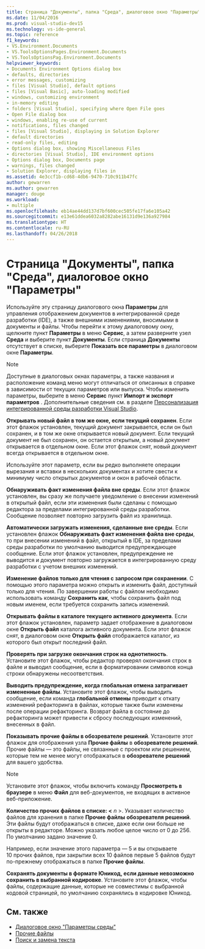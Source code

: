 ```yaml
---
title: Страница "Документы", папка "Среда", диалоговое окно "Параметры"
ms.date: 11/04/2016
ms.prod: visual-studio-dev15
ms.technology: vs-ide-general
ms.topic: reference
f1_keywords:
- VS.Environment.Documents
- VS.ToolsOptionsPages.Environment.Documents
- VS.ToolsOptionsPag.Environment.Documents
helpviewer_keywords:
- Documents Environment Options dialog box
- defaults, directories
- error messages, customizing
- files [Visual Studio], default options
- files [Visual Basic], auto-loading modified
- windows, customizing environment
- in-memory editing
- folders [Visual Studio], specifying where Open File goes
- Open File dialog box
- windows, enabling re-use of current
- notifications, files changed
- files [Visual Studio], displaying in Solution Explorer
- default directories
- read-only files, editing
- Options dialog box, showing Miscellaneous Files
- directories [Visual Studio], IDE environment options
- Options dialog box, Documents page
- warnings, files changed
- Solution Explorer, displaying files in
ms.assetid: 4e3ccf1b-cd68-4db6-9470-710c911b47fc
author: gewarren
ms.author: gewarren
manager: douge
ms.workload:
- multiple
ms.openlocfilehash: eb14ae44dd137d7bf600cec505fe17fa6e105a42
ms.sourcegitcommit: e13e61ddea6032a8282abe16131d9e136a927984
ms.translationtype: HT
ms.contentlocale: ru-RU
ms.lasthandoff: 04/26/2018
---
```

# <a name="documents-environment-options-dialog-box"></a>Страница "Документы", папка "Среда", диалоговое окно "Параметры"
Используйте эту страницу диалогового окна **Параметры** для управления отображением документов в интегрированной среде разработки (IDE), а также внешними изменениями, вносимыми в документы и файлы. Чтобы перейти к этому диалоговому окну, щелкните пункт **Параметры** в меню **Сервис**, а затем разверните узел **Среда** и выберите пункт **Документы**. Если страница **Документы** отсутствует в списке, выберите **Показать все параметры** в диалоговом окне **Параметры**.

> [!NOTE]
> Доступные в диалоговых окнах параметры, а также названия и расположение команд меню могут отличаться от описанных в справке в зависимости от текущих параметров или выпуска. Чтобы изменить параметры, выберите в меню **Сервис** пункт **Импорт и экспорт параметров** . Дополнительные сведения см. в разделе [Персонализация интегрированной среды разработки Visual Studio](../../ide/personalizing-the-visual-studio-ide.md).


 **Открывать новый файл в том же окне, если текущий сохранен**. Если этот флажок установлен, текущий документ закрывается, если он был сохранен, и в том же окне открывается новый документ. Если текущий документ не был сохранен, он остается открытым, а новый документ открывается в отдельном окне. Если этот флажок снят, новый документ всегда открывается в отдельном окне.

 Используйте этот параметр, если вы редко выполняете операции вырезания и вставки в нескольких документах и хотите свести к минимуму число открытых документов и окон в рабочей области.

 **Обнаруживать факт изменения файла вне среды**. Если этот флажок установлен, вы сразу же получаете уведомление о внесении изменений в открытый файл, если эти изменения были сделаны с помощью редактора за пределами интегрированной среды разработки. Сообщение позволяет повторно загрузить файл из хранилища.

 **Автоматически загружать изменения, сделанные вне среды**. Если установлен флажок **Обнаруживать факт изменения файла вне среды**, то при внесении изменений в файл, открытый в IDE, за пределами среды разработки по умолчанию выводится предупреждающее сообщение. Если этот флажок установлен, предупреждение не выводится и документ повторно загружается в интегрированную среду разработки с учетом внешних изменений.

 **Изменение файлов только для чтения с запросом при сохранении**. С помощью этого параметра можно открыть и изменить файл, доступный только для чтения. По завершении работы с файлом необходимо использовать команду **Сохранить как**, чтобы сохранить файл под новым именем, если требуется сохранить запись изменений.

 **Открывать файлы в каталоге текущего активного документа**. Если этот флажок установлен, параметр задает отображение в диалоговом окне **Открыть файл** каталога активного документа. Если этот флажок снят, в диалоговом окне **Открыть файл** отображается каталог, из которого был открыт последний файл.

 **Проверять при загрузке окончания строк на однотипность**. Установите этот флажок, чтобы редактор проверял окончания строк в файле и выводил сообщение, если в форматировании символов конца строки обнаружены несоответствия.

 **Выводить предупреждение, когда глобальная отмена затрагивает измененные файлы**. Установите этот флажок, чтобы выводить сообщение, если команда **глобальной отмены** приводит к откату изменений рефакторинга в файлах, которые также были изменены после операции рефакторинга. Возврат файла в состояние до рефакторинга может привести к сбросу последующих изменений, внесенных в файл.

 **Показывать прочие файлы в обозревателе решений**. Установите этот флажок для отображения узла **Прочие файлы** в **обозревателе решений**. Прочие файлы — это файлы, не связанные с проектом или решением, которые тем не менее могут отображаться в **обозревателе решений** для вашего удобства.

> [!NOTE]
> Установите этот флажок, чтобы включить команду **Просмотреть в браузере** в меню **Файл** для веб-документов, не входящих в активное веб-приложение.

 ****Количество прочих файлов в списке:** \<** *n* >. Указывает количество файлов для хранения в папке **Прочие файлы** **обозревателя решений**. Эти файлы будут отображаться в списке, даже если они больше не открыты в редакторе. Можно указать любое целое число от 0 до 256. По умолчанию задано значение 0.

 Например, если значение этого параметра — 5 и вы открываете 10 прочих файлов, при закрытии всех 10 файлов первые 5 файлов будут по-прежнему отображаться в папке **Прочие файлы**.

 **Сохранять документы в формате Юникод, если данные невозможно сохранить в выбранной кодировке**. Установите этот флажок, чтобы файлы, содержащие данные, которые не совместимы с выбранной кодовой страницей, по умолчанию сохранялись в кодировке Юникод.

## <a name="see-also"></a>См. также

- [Диалоговое окно "Параметры среды"](../../ide/reference/environment-options-dialog-box.md)
- [Прочие файлы](../../ide/reference/miscellaneous-files.md)
- [Поиск и замена текста](../../ide/finding-and-replacing-text.md)